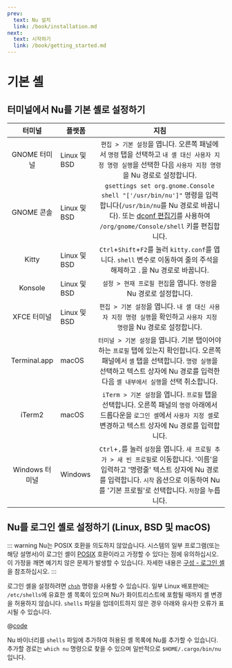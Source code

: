 ```yaml
---
prev:
  text: Nu 설치
  link: /book/installation.md
next:
  text: 시작하기
  link: /book/getting_started.md
---
```

# 기본 셸

## 터미널에서 Nu를 기본 셸로 설정하기

|     터미널     | 플랫폼     |                                                                                                                 지침                                                                                                                 |
| :--------------: | ------------ | :------------------------------------------------------------------------------------------------------------------------------------------------------------------------------------------------------------------------------------------: |
|  GNOME 터미널  | Linux 및 BSD |                                  `편집 > 기본 설정`을 엽니다. 오른쪽 패널에서 `명령` 탭을 선택하고 `내 셸 대신 사용자 지정 명령 실행`을 선택한 다음 `사용자 지정 명령`을 Nu 경로로 설정합니다.                                  |
|  GNOME 콘솔   | Linux 및 BSD |  `gsettings set org.gnome.Console shell "['/usr/bin/nu']"` 명령을 입력합니다(`/usr/bin/nu`를 Nu 경로로 바꿉니다). 또는 [dconf 편집기](https://apps.gnome.org/DconfEditor/)를 사용하여 `/org/gnome/Console/shell` 키를 편집합니다.   |
|      Kitty       | Linux 및 BSD |                                                     `Ctrl`+`Shift`+`F2`를 눌러 `kitty.conf`를 엽니다. `shell` 변수로 이동하여 줄의 주석을 해제하고 `.`을 Nu 경로로 바꿉니다.                                                      |
|     Konsole      | Linux 및 BSD |                                                                                   `설정 > 현재 프로필 편집`을 엽니다. `명령`을 Nu 경로로 설정합니다.                                                                                   |
|  XFCE 터미널   | Linux 및 BSD |                                                           `편집 > 기본 설정`을 엽니다. `내 셸 대신 사용자 지정 명령 실행`을 확인하고 `사용자 지정 명령`을 Nu 경로로 설정합니다.                                                           |
|   Terminal.app   | macOS        | `터미널 > 기본 설정`을 엽니다. 기본 탭이어야 하는 `프로필` 탭에 있는지 확인합니다. 오른쪽 패널에서 `셸` 탭을 선택합니다. `명령 실행`을 선택하고 텍스트 상자에 Nu 경로를 입력한 다음 `셸 내부에서 실행`을 선택 취소합니다. |
|      iTerm2      | macOS        |                       `iTerm > 기본 설정`을 엽니다. `프로필` 탭을 선택합니다. 오른쪽 패널의 `명령` 아래에서 드롭다운을 `로그인 셸`에서 `사용자 지정 셸`로 변경하고 텍스트 상자에 Nu 경로를 입력합니다.                       |
| Windows 터미널 | Windows      |    `Ctrl`+`,`를 눌러 `설정`을 엽니다. `새 프로필 추가 > 새 빈 프로필`로 이동합니다. '이름'을 입력하고 '명령줄' 텍스트 상자에 Nu 경로를 입력합니다. `시작` 옵션으로 이동하여 Nu를 '기본 프로필'로 선택합니다. `저장`을 누릅니다.     |

## Nu를 로그인 셸로 설정하기 (Linux, BSD 및 macOS)

::: warning
Nu는 POSIX 호환을 의도하지 않았습니다.
시스템의 일부 프로그램(또는 해당 설명서)이 로그인 셸이 [POSIX](https://en.wikipedia.org/wiki/POSIX) 호환이라고 가정할 수 있다는 점에 유의하십시오.
이 가정을 깨면 예기치 않은 문제가 발생할 수 있습니다. 자세한 내용은 [구성 - 로그인 셸](./configuration.md#configuring-nu-as-a-login-shell)을 참조하십시오.
:::

로그인 셸을 설정하려면 [`chsh`](https://linux.die.net/man/1/chsh) 명령을 사용할 수 있습니다.
일부 Linux 배포판에는 `/etc/shells`에 유효한 셸 목록이 있으며 Nu가 화이트리스트에 포함될 때까지 셸 변경을 허용하지 않습니다.
`shells` 파일을 업데이트하지 않은 경우 아래와 유사한 오류가 표시될 수 있습니다.

@[code](@snippets/installation/chsh_invalid_shell_error.sh)

Nu 바이너리를 `shells` 파일에 추가하여 허용된 셸 목록에 Nu를 추가할 수 있습니다.
추가할 경로는 `which nu` 명령으로 찾을 수 있으며 일반적으로 `$HOME/.cargo/bin/nu`입니다.
